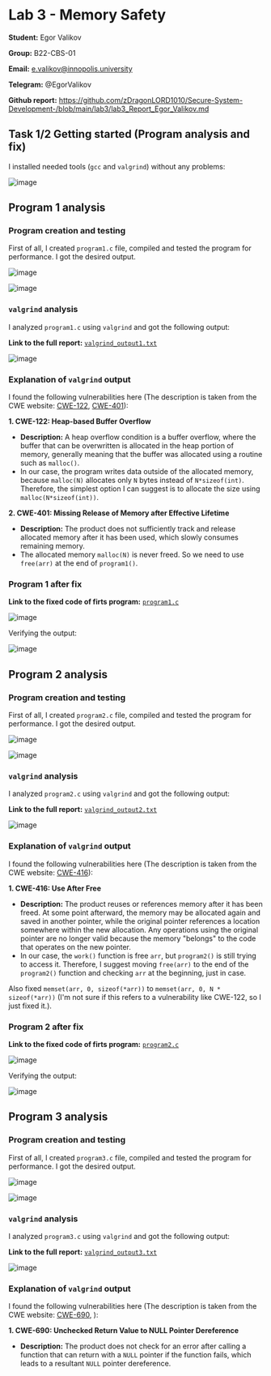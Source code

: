 # Lab 3 - Memory Safety

**Student:** Egor Valikov

**Group:** B22-CBS-01

**Email:** e.valikov@innopolis.university

**Telegram:** @EgorValikov

**Github report:** https://github.com/zDragonLORD1010/Secure-System-Development-/blob/main/lab3/lab3_Report_Egor_Valikov.md

## Task 1/2 Getting started (Program analysis and fix)

I installed needed tools (`gcc` and `valgrind`) without any problems:

![image](program1_img/Screenshot%20From%202025-03-17%2014-57-15.png)

## Program 1 analysis

### Program creation and testing

First of all, I created `program1.c` file, compiled and tested the program for performance. I got the desired output.

![image](program1_img/Screenshot%20From%202025-03-17%2015-01-27.png)

![image](program1_img/Screenshot%20From%202025-03-17%2014-59-02.png)

### `valgrind` analysis

I analyzed `program1.c` using `valgrind` and got the following output:

**Link to the full report:** [`valgrind_output1.txt`](https://github.com/zDragonLORD1010/Secure-System-Development-/blob/main/lab3/valgrind_output1.txt)

![image](program1_img/Screenshot%20From%202025-03-17%2015-00-00.png)

### Explanation of `valgrind` output

I found the following vulnerabilities here (The description is taken from the CWE website: [CWE-122](https://cwe.mitre.org/data/definitions/122), [CWE-401](https://cwe.mitre.org/data/definitions/401)):

**1. CWE-122: Heap-based Buffer Overflow**

- **Description:** A heap overflow condition is a buffer overflow, where the buffer that can be overwritten is allocated in the heap portion of memory, generally meaning that the buffer was allocated using a routine such as `malloc()`.
- In our case, the program writes data outside of the allocated memory, because `malloc(N)` allocates only `N` bytes instead of `N*sizeof(int)`. Therefore, the simplest option I can suggest is to allocate the size using `malloc(N*sizeof(int))`.

**2. CWE-401: Missing Release of Memory after Effective Lifetime**

- **Description:** The product does not sufficiently track and release allocated memory after it has been used, which slowly consumes remaining memory.
- The allocated memory `malloc(N)` is never freed. So we need to use `free(arr)` at the end of `program1()`.

### Program 1 after fix

**Link to the fixed code of firts program:** [`program1.c`](https://github.com/zDragonLORD1010/Secure-System-Development-/blob/main/lab3/program1.c)

![image](program1_img/Screenshot%20From%202025-03-17%2015-07-47.png)

Verifying the output:

![image](program1_img/Screenshot%20From%202025-03-17%2015-04-38.png)

## Program 2 analysis

### Program creation and testing

First of all, I created `program2.c` file, compiled and tested the program for performance. I got the desired output.

![image](program2_img/Screenshot%20From%202025-03-17%2015-14-09.png)

![image](program2_img/Screenshot%20From%202025-03-17%2015-15-18.png)

### `valgrind` analysis

I analyzed `program2.c` using `valgrind` and got the following output:

**Link to the full report:** [`valgrind_output2.txt`](https://github.com/zDragonLORD1010/Secure-System-Development-/blob/main/lab3/valgrind_output2.txt)

![image](program2_img/Screenshot%20From%202025-03-17%2015-22-31.png)

### Explanation of `valgrind` output

I found the following vulnerabilities here (The description is taken from the CWE website: [CWE-416](https://cwe.mitre.org/data/definitions/416)):

**1. CWE-416: Use After Free**

- **Description:** The product reuses or references memory after it has been freed. At some point afterward, the memory may be allocated again and saved in another pointer, while the original pointer references a location somewhere within the new allocation. Any operations using the original pointer are no longer valid because the memory "belongs" to the code that operates on the new pointer.
- In our case, the `work()` function is free `arr`, but `program2()` is still trying to access it. Therefore, I suggest moving `free(arr)` to the end of the `program2()` function and checking `arr` at the beginning, just in case.

Also fixed `memset(arr, 0, sizeof(*arr))` to `memset(arr, 0, N * sizeof(*arr))` (I'm not sure if this refers to a vulnerability like CWE-122, so I just fixed it.).

### Program 2 after fix

**Link to the fixed code of firts program:** [`program2.c`](https://github.com/zDragonLORD1010/Secure-System-Development-/blob/main/lab3/program2.c)

![image](program2_img/Screenshot%20From%202025-03-17%2015-21-01.png)

Verifying the output:

![image](program2_img/Screenshot%20From%202025-03-17%2015-22-31.png)

## Program 3 analysis

### Program creation and testing

First of all, I created `program3.c` file, compiled and tested the program for performance. I got the desired output.

![image](program3_img/Screenshot%20From%202025-03-17%2015-27-26.png)

![image](program3_img/Screenshot%20From%202025-03-17%2015-28-32.png)

### `valgrind` analysis

I analyzed `program3.c` using `valgrind` and got the following output:

**Link to the full report:** [`valgrind_output3.txt`](https://github.com/zDragonLORD1010/Secure-System-Development-/blob/main/lab3/valgrind_output3.txt)

![image](program3_img/Screenshot%20From%202025-03-17%2015-29-03.png)

### Explanation of `valgrind` output

I found the following vulnerabilities here (The description is taken from the CWE website: [CWE-690](https://cwe.mitre.org/data/definitions/690), ):

**1. CWE-690: Unchecked Return Value to NULL Pointer Dereference**

- **Description:** The product does not check for an error after calling a function that can return with a `NULL` pointer if the function fails, which leads to a resultant `NULL` pointer dereference. 




